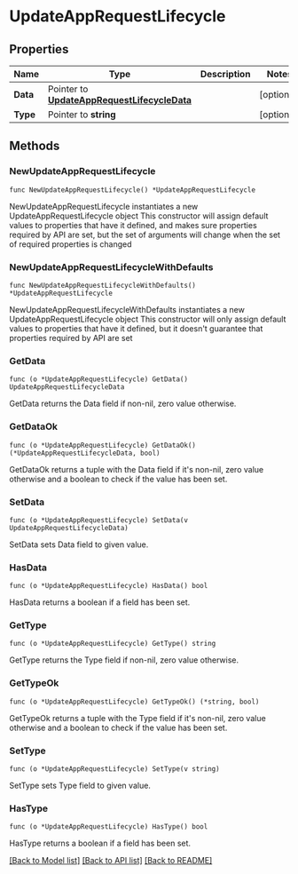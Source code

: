# UpdateAppRequestLifecycle

## Properties

Name | Type | Description | Notes
------------ | ------------- | ------------- | -------------
**Data** | Pointer to [**UpdateAppRequestLifecycleData**](UpdateAppRequestLifecycleData.md) |  | [optional] 
**Type** | Pointer to **string** |  | [optional] 

## Methods

### NewUpdateAppRequestLifecycle

`func NewUpdateAppRequestLifecycle() *UpdateAppRequestLifecycle`

NewUpdateAppRequestLifecycle instantiates a new UpdateAppRequestLifecycle object
This constructor will assign default values to properties that have it defined,
and makes sure properties required by API are set, but the set of arguments
will change when the set of required properties is changed

### NewUpdateAppRequestLifecycleWithDefaults

`func NewUpdateAppRequestLifecycleWithDefaults() *UpdateAppRequestLifecycle`

NewUpdateAppRequestLifecycleWithDefaults instantiates a new UpdateAppRequestLifecycle object
This constructor will only assign default values to properties that have it defined,
but it doesn't guarantee that properties required by API are set

### GetData

`func (o *UpdateAppRequestLifecycle) GetData() UpdateAppRequestLifecycleData`

GetData returns the Data field if non-nil, zero value otherwise.

### GetDataOk

`func (o *UpdateAppRequestLifecycle) GetDataOk() (*UpdateAppRequestLifecycleData, bool)`

GetDataOk returns a tuple with the Data field if it's non-nil, zero value otherwise
and a boolean to check if the value has been set.

### SetData

`func (o *UpdateAppRequestLifecycle) SetData(v UpdateAppRequestLifecycleData)`

SetData sets Data field to given value.

### HasData

`func (o *UpdateAppRequestLifecycle) HasData() bool`

HasData returns a boolean if a field has been set.

### GetType

`func (o *UpdateAppRequestLifecycle) GetType() string`

GetType returns the Type field if non-nil, zero value otherwise.

### GetTypeOk

`func (o *UpdateAppRequestLifecycle) GetTypeOk() (*string, bool)`

GetTypeOk returns a tuple with the Type field if it's non-nil, zero value otherwise
and a boolean to check if the value has been set.

### SetType

`func (o *UpdateAppRequestLifecycle) SetType(v string)`

SetType sets Type field to given value.

### HasType

`func (o *UpdateAppRequestLifecycle) HasType() bool`

HasType returns a boolean if a field has been set.


[[Back to Model list]](../README.md#documentation-for-models) [[Back to API list]](../README.md#documentation-for-api-endpoints) [[Back to README]](../README.md)


